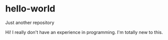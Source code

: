 # hello-world
Just another repository

Hi!
I really don't have an experience in programming.
I'm totally new to this.
